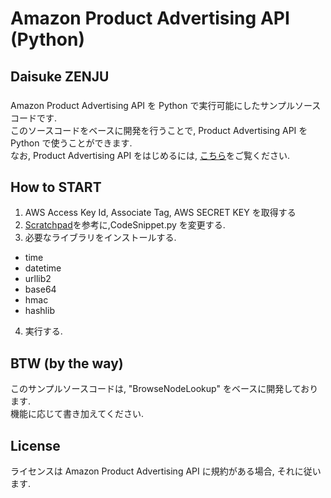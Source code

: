 # Amazon Product Advertising API (Python)
###
## Daisuke ZENJU
###
Amazon Product Advertising API を Python で実行可能にしたサンプルソースコードです.  
このソースコードをベースに開発を行うことで, Product Advertising API を Python で使うことができます.  
なお, Product Advertising API をはじめるには, [こちら](https://affiliate.amazon.co.jp/gp/advertising/api/detail/main.html)をご覧ください.
###
## How to START
1. AWS Access Key Id, Associate Tag, AWS SECRET KEY を取得する
2. [Scratchpad](http://webservices.amazon.com/scratchpad/index.html?rw_useCurrentProtocol=1&rw_useCurrentProtocol=1#)を参考に,CodeSnippet.py を変更する.
3. 必要なライブラリをインストールする.
* time
* datetime
* urllib2
* base64
* hmac
* hashlib
4. 実行する.
###
## BTW (by the way)
このサンプルソースコードは, "BrowseNodeLookup" をベースに開発しております.  
機能に応じて書き加えてください.  
###
## License
ライセンスは Amazon Product Advertising API に規約がある場合, それに従います.